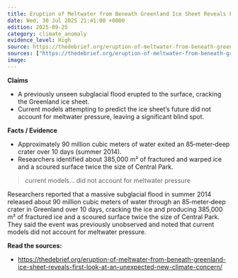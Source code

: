 ```yaml
---
title: Eruption of Meltwater from Beneath Greenland Ice Sheet Reveals First Look at an Unexpected New Climate Concern
date: Wed, 30 Jul 2025 21:41:00 +0000
edition: 2025-09-25
category: climate_anomaly
evidence_level: High
source: https://thedebrief.org/eruption-of-meltwater-from-beneath-greenland-ice-sheet-reveals-first-look-at-an-unexpected-new-climate-concern/
sources: ["https://thedebrief.org/eruption-of-meltwater-from-beneath-greenland-ice-sheet-reveals-first-look-at-an-unexpected-new-climate-concern/"]
image: 
---
```



**Claims**
- A previously unseen subglacial flood erupted to the surface, cracking the Greenland ice sheet.
- Current models attempting to predict the ice sheet’s future did not account for meltwater pressure, leaving a significant blind spot.

**Facts / Evidence**
- Approximately 90 million cubic meters of water exited an 85‑meter‑deep crater over 10 days (summer 2014).
- Researchers identified about 385,000 m² of fractured and warped ice and a scoured surface twice the size of Central Park.

> current models... did not account for meltwater pressure

Researchers reported that a massive subglacial flood in summer 2014 released about 90 million cubic meters of water through an 85‑meter‑deep crater in Greenland over 10 days, cracking the ice and producing 385,000 m² of fractured ice and a scoured surface twice the size of Central Park. They said the event was previously unobserved and noted that current models did not account for meltwater pressure.

**Read the sources:**  
- https://thedebrief.org/eruption-of-meltwater-from-beneath-greenland-ice-sheet-reveals-first-look-at-an-unexpected-new-climate-concern/
